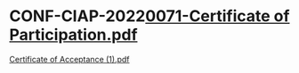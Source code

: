 # CONF-CIAP-2022[0071-Certificate of Participation.pdf](https://github.com/TiankuoJiao/CONF-CIAP-2022/files/9141599/0071-Certificate.of.Participation.pdf)
[Certificate of Acceptance (1).pdf](https://github.com/TiankuoJiao/CONF-CIAP-2022/files/9141606/Certificate.of.Acceptance.1.pdf)

